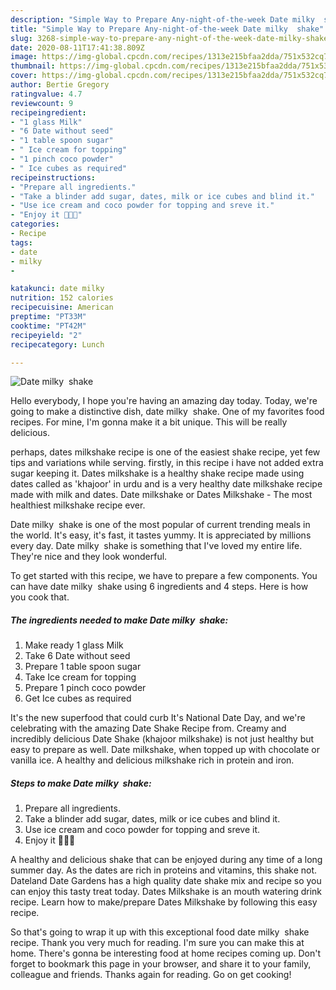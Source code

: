 ```yaml
---
description: "Simple Way to Prepare Any-night-of-the-week Date milky  shake"
title: "Simple Way to Prepare Any-night-of-the-week Date milky  shake"
slug: 3268-simple-way-to-prepare-any-night-of-the-week-date-milky-shake
date: 2020-08-11T17:41:38.809Z
image: https://img-global.cpcdn.com/recipes/1313e215bfaa2dda/751x532cq70/date-milky-shake-recipe-main-photo.jpg
thumbnail: https://img-global.cpcdn.com/recipes/1313e215bfaa2dda/751x532cq70/date-milky-shake-recipe-main-photo.jpg
cover: https://img-global.cpcdn.com/recipes/1313e215bfaa2dda/751x532cq70/date-milky-shake-recipe-main-photo.jpg
author: Bertie Gregory
ratingvalue: 4.7
reviewcount: 9
recipeingredient:
- "1 glass Milk"
- "6 Date without seed"
- "1 table spoon sugar"
- " Ice cream for topping"
- "1 pinch coco powder"
- " Ice cubes as required"
recipeinstructions:
- "Prepare all ingredients."
- "Take a blinder add sugar, dates, milk or ice cubes and blind it."
- "Use ice cream and coco powder for topping and sreve it."
- "Enjoy it 💖💖💖"
categories:
- Recipe
tags:
- date
- milky
- 

katakunci: date milky  
nutrition: 152 calories
recipecuisine: American
preptime: "PT33M"
cooktime: "PT42M"
recipeyield: "2"
recipecategory: Lunch

---
```



![Date milky  shake](https://img-global.cpcdn.com/recipes/1313e215bfaa2dda/751x532cq70/date-milky-shake-recipe-main-photo.jpg)

Hello everybody, I hope you're having an amazing day today. Today, we're going to make a distinctive dish, date milky  shake. One of my favorites food recipes. For mine, I'm gonna make it a bit unique. This will be really delicious.

perhaps, dates milkshake recipe is one of the easiest shake recipe, yet few tips and variations while serving. firstly, in this recipe i have not added extra sugar keeping it. Dates milkshake is a healthy shake recipe made using dates called as &#39;khajoor&#39; in urdu and is a very healthy date milkshake recipe made with milk and dates. Date milkshake or Dates Milkshake - The most healthiest milkshake recipe ever.

Date milky  shake is one of the most popular of current trending meals in the world. It's easy, it's fast, it tastes yummy. It is appreciated by millions every day. Date milky  shake is something that I've loved my entire life. They're nice and they look wonderful.


To get started with this recipe, we have to prepare a few components. You can have date milky  shake using 6 ingredients and 4 steps. Here is how you cook that.

<!--inarticleads1-->

##### The ingredients needed to make Date milky  shake:

1. Make ready 1 glass Milk
1. Take 6 Date without seed
1. Prepare 1 table spoon sugar
1. Take  Ice cream for topping
1. Prepare 1 pinch coco powder
1. Get  Ice cubes as required


It&#39;s the new superfood that could curb It&#39;s National Date Day, and we&#39;re celebrating with the amazing Date Shake Recipe from. Creamy and incredibly delicious Date Shake (khajoor milkshake) is not just healthy but easy to prepare as well. Date milkshake, when topped up with chocolate or vanilla ice. A healthy and delicious milkshake rich in protein and iron. 

<!--inarticleads2-->

##### Steps to make Date milky  shake:

1. Prepare all ingredients.
1. Take a blinder add sugar, dates, milk or ice cubes and blind it.
1. Use ice cream and coco powder for topping and sreve it.
1. Enjoy it 💖💖💖


A healthy and delicious shake that can be enjoyed during any time of a long summer day. As the dates are rich in proteins and vitamins, this shake not. Dateland Date Gardens has a high quality date shake mix and recipe so you can enjoy this tasty treat today. Dates Milkshake is an mouth watering drink recipe. Learn how to make/prepare Dates Milkshake by following this easy recipe. 

So that's going to wrap it up with this exceptional food date milky  shake recipe. Thank you very much for reading. I'm sure you can make this at home. There's gonna be interesting food at home recipes coming up. Don't forget to bookmark this page in your browser, and share it to your family, colleague and friends. Thanks again for reading. Go on get cooking!
